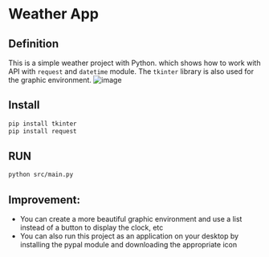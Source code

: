 # Weather App
## Definition

This is a simple weather project with Python. which shows how to work with API with `request` and ‍`datetime` module.
The `tkinter` library is also used for the graphic environment.
![image](https://github.com/user-attachments/assets/83e862f1-fafa-42de-9007-665623afc459)


## Install
```bash
pip install tkinter
pip install request
```

## RUN
```bash
python src/main.py
```
## Improvement:
- You can create a more beautiful graphic environment and use a list instead of a button to display the clock, etc
- You can also run this project as an application on your desktop by installing the pypal module and downloading the appropriate icon
